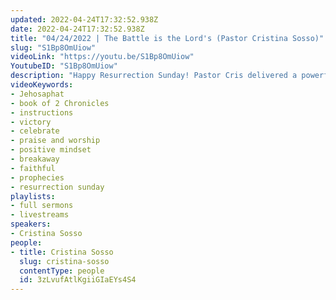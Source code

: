```yaml
---
updated: 2022-04-24T17:32:52.938Z
date: 2022-04-24T17:32:52.938Z
title: "04/24/2022 | The Battle is the Lord's (Pastor Cristina Sosso)"
slug: "S1Bp8OmUiow"
videoLink: "https://youtu.be/S1Bp8OmUiow"
YoutubeID: "S1Bp8OmUiow"
description: "Happy Resurrection Sunday! Pastor Cris delivered a powerful message about letting the Lord lead us during battle. She mentions the story of Jehosaphat and how they followed the instructions from God that led to the defeating of their enemies without lifting a finger. We need to focus on the victory and celebrate for God intervening in the battle. Pastor Cris also discusses the breaking away of a negative and territorial mindset. Don't forget, this is a wonderful time to be alive! This sermon was delivered at Freedom Fellowship Church International in San Antonio, TX."
videoKeywords:
- Jehosaphat
- book of 2 Chronicles
- instructions
- victory
- celebrate
- praise and worship
- positive mindset
- breakaway
- faithful
- prophecies
- resurrection sunday
playlists:
- full sermons
- livestreams
speakers:
- Cristina Sosso
people:
- title: Cristina Sosso
  slug: cristina-sosso
  contentType: people
  id: 3zLvufAtlKgiiGIaEYs4S4
---
```

